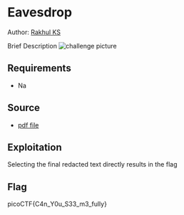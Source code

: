 # Eavesdrop

Author: [Rakhul KS](https://github.com/dedsec636)

Brief Description
![challenge picture](/static/challenge.png)

## Requirements

- Na

## Source

- [pdf file](/assets/Financial_Report_for_ABC_Labs.pdf)

## Exploitation

Selecting the final redacted text directly results in the flag


## Flag

picoCTF{C4n_Y0u_S33_m3_fully}
